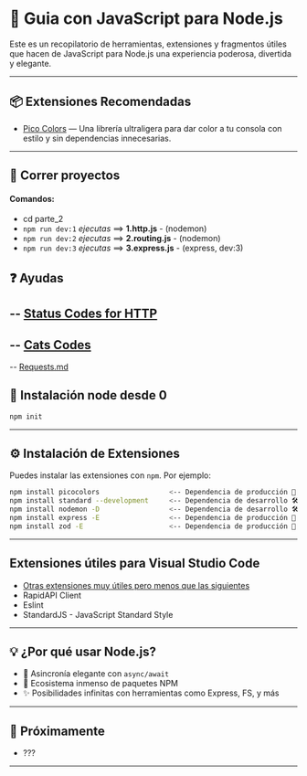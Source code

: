 # 🚀 Guia con JavaScript para Node.js

Este es un recopilatorio de herramientas, extensiones y fragmentos útiles que hacen de JavaScript para Node.js una experiencia poderosa, divertida y elegante.

---

## 📦 Extensiones Recomendadas

- [Pico Colors](https://github.com/alexeyraspopov/picocolors) — Una librería ultraligera para dar color a tu consola con estilo y sin dependencias innecesarias.

---

## 🚗 Correr proyectos

#### Comandos:

- cd parte_2
- ``npm run dev:1`` *ejecutas* ==> **1.http.js** - (nodemon)
- ``npm run dev:2`` *ejecutas* ==> **2.routing.js** - (nodemon)
- ``npm run dev:3`` *ejecutas* ==> **3.express.js** - (express, dev:3)

## ❓ Ayudas

-- [Status Codes for HTTP](https://restfulapi.net/http-status-codes/)
-- 
-- [Cats Codes](https://http.cat/)
-- 
-- [Requests.md](./parte_2/requests.md)

## 🎡 Instalación node desde 0

```bash
npm init

```

---

## ⚙️ Instalación de Extensiones

Puedes instalar las extensiones con `npm`. Por ejemplo:

```bash
npm install picocolors                 <-- Dependencia de producción 🚀
npm install standard --development     <-- Dependencia de desarrollo 🛠️
npm install nodemon -D                 <-- Dependencia de desarrollo 🛠️
npm install express -E                 <-- Dependencia de producción 🚀
npm install zod -E                     <-- Dependencia de producción 🚀    
```
---

## Extensiones útiles para Visual Studio Code

- [Otras extensiones muy útiles pero menos que las siguientes](https://code.visualstudio.com/docs/nodejs/extensions)
- RapidAPI Client
- Eslint
- StandardJS - JavaScript Standard Style

---

## 💡 ¿Por qué usar Node.js?

- 🔄 Asincronía elegante con `async/await`
- 🧩 Ecosistema inmenso de paquetes NPM
- ✨ Posibilidades infinitas con herramientas como Express, FS, y más

---

## 📁 Próximamente

- ???

---